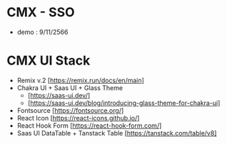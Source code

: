 # CMX - SSO

- demo : 9/11/2566

# CMX UI Stack

- Remix v.2 [https://remix.run/docs/en/main]
- Chakra UI + Saas UI + Glass Theme 
    - [https://saas-ui.dev/]
    - [https://saas-ui.dev/blog/introducing-glass-theme-for-chakra-ui]
- Fontsource [https://fontsource.org/]
- React Icon [https://react-icons.github.io/]
- React Hook Form [https://react-hook-form.com/]
- Saas UI DataTable + Tanstack Table [https://tanstack.com/table/v8]

